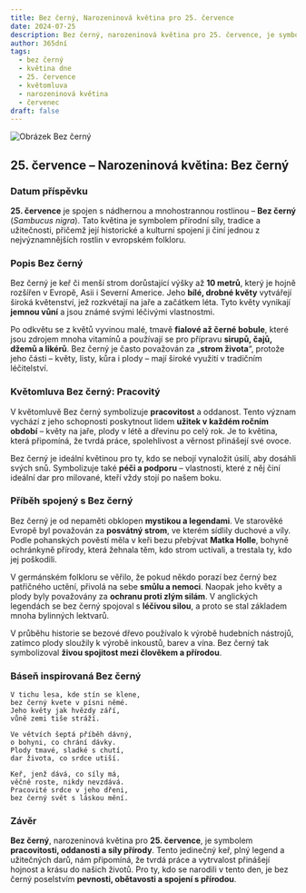```yaml
---
title: Bez černý, Narozeninová květina pro 25. července
date: 2024-07-25
description: Bez černý, narozeninová květina pro 25. července, je symbolem Pracovitý. Objevte její jedinečný význam, fascinující příběhy a poezii, která oslavuje její krásu.
author: 365dní
tags:
  - bez černý
  - květina dne
  - 25. července
  - květomluva
  - narozeninová květina
  - červenec
draft: false
---
```


![Obrázek Bez černý](https://cdn.pixabay.com/photo/2017/06/20/07/56/elder-2422131_1280.jpg#center)


## 25. července – Narozeninová květina: Bez černý

### Datum příspěvku

**25. července** je spojen s nádhernou a mnohostrannou rostlinou – **Bez černý** (_Sambucus nigra_). Tato květina je symbolem přírodní síly, tradice a užitečnosti, přičemž její historické a kulturní spojení ji činí jednou z nejvýznamnějších rostlin v evropském folkloru.

### Popis Bez černý

Bez černý je keř či menší strom dorůstající výšky až **10 metrů**, který je hojně rozšířen v Evropě, Asii i Severní Americe. Jeho **bílé, drobné květy** vytvářejí široká květenství, jež rozkvétají na jaře a začátkem léta. Tyto květy vynikají **jemnou vůní** a jsou známé svými léčivými vlastnostmi.

Po odkvětu se z květů vyvinou malé, tmavě **fialové až černé bobule**, které jsou zdrojem mnoha vitamínů a používají se pro přípravu **sirupů, čajů, džemů a likérů**. Bez černý je často považován za „**strom života**“, protože jeho části – květy, listy, kůra i plody – mají široké využití v tradičním léčitelství.

### Květomluva Bez černý: Pracovitý

V květomluvě Bez černý symbolizuje **pracovitost** a oddanost. Tento význam vychází z jeho schopnosti poskytnout lidem **užitek v každém ročním období** – květy na jaře, plody v létě a dřevinu po celý rok. Je to květina, která připomíná, že tvrdá práce, spolehlivost a věrnost přinášejí své ovoce.

Bez černý je ideální květinou pro ty, kdo se nebojí vynaložit úsilí, aby dosáhli svých snů. Symbolizuje také **péči a podporu** – vlastnosti, které z něj činí ideální dar pro milované, kteří vždy stojí po našem boku.

### Příběh spojený s Bez černý

Bez černý je od nepaměti obklopen **mystikou a legendami**. Ve starověké Evropě byl považován za **posvátný strom**, ve kterém sídlily duchové a víly. Podle pohanských pověstí měla v keři bezu přebývat **Matka Holle**, bohyně ochránkyně přírody, která žehnala těm, kdo strom uctívali, a trestala ty, kdo jej poškodili.

V germánském folkloru se věřilo, že pokud někdo porazí bez černý bez patřičného uctění, přivolá na sebe **smůlu a nemoci**. Naopak jeho květy a plody byly považovány za **ochranu proti zlým silám**. V anglických legendách se bez černý spojoval s **léčivou silou**, a proto se stal základem mnoha bylinných lektvarů.

V průběhu historie se bezové dřevo používalo k výrobě hudebních nástrojů, zatímco plody sloužily k výrobě inkoustů, barev a vína. Bez černý tak symbolizoval **živou spojitost mezi člověkem a přírodou**.

### Báseň inspirovaná Bez černý

```
V tichu lesa, kde stín se klene,  
bez černý kvete v písni němé.  
Jeho květy jak hvězdy září,  
vůně zemi tiše stráží.  

Ve větvích šeptá příběh dávný,  
o bohyni, co chrání dávky.  
Plody tmavé, sladké s chutí,  
dar života, co srdce utiší.  

Keř, jenž dává, co síly má,  
věčně roste, nikdy nevzdává.  
Pracovité srdce v jeho dřeni,  
bez černý svět s láskou mění.  
```

### Závěr

**Bez černý**, narozeninová květina pro **25. července**, je symbolem **pracovitosti, oddanosti a síly přírody**. Tento jedinečný keř, plný legend a užitečných darů, nám připomíná, že tvrdá práce a vytrvalost přinášejí hojnost a krásu do našich životů. Pro ty, kdo se narodili v tento den, je bez černý poselstvím **pevnosti, obětavosti a spojení s přírodou**.